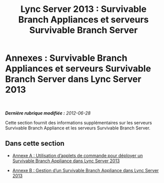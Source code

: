 ﻿---
title: 'Lync Server 2013 : Survivable Branch Appliances et serveurs Survivable Branch Server'
TOCTitle: 'Annexes : Survivable Branch Appliances et serveurs Survivable Branch Server'
ms:assetid: 38a83ac4-9970-4204-8a65-ae3b571bee05
ms:mtpsurl: https://technet.microsoft.com/fr-fr/library/Gg425861(v=OCS.15)
ms:contentKeyID: 49296887
ms.date: 05/20/2016
mtps_version: v=OCS.15
ms.translationtype: HT
---

# Annexes : Survivable Branch Appliances et serveurs Survivable Branch Server dans Lync Server 2013

 

_**Dernière rubrique modifiée :** 2012-06-28_

Cette section fournit des informations supplémentaires sur les serveurs Survivable Branch Appliance et les serveurs Survivable Branch Server.

## Dans cette section

  - [Annexe A : Utilisation d’applets de commande pour déployer un Survivable Branch Appliance dans Lync Server 2013](lync-server-2013-appendix-a-using-cmdlets-to-deploy-a-survivable-branch-appliance.md)

  - [Annexe B : Gestion d’un Survivable Branch Appliance dans Lync Server 2013](lync-server-2013-appendix-b-managing-a-survivable-branch-appliance.md)

